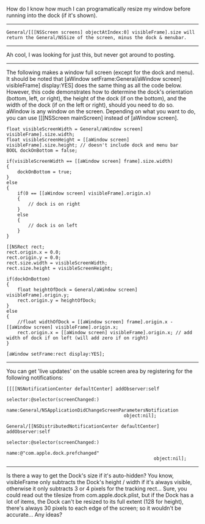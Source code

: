How do I know how much I can programatically resize my window before running into the dock (if it's shown).

----

    General/[[[NSScreen screens] objectAtIndex:0] visibleFrame].size will return the General/NSSize of the screen, minus the dock & menubar.

----

Ah cool, I was looking for just this, but never got around to posting.

----

The following makes a window full screen (except for the dock and menu). It should be noted that     [aWindow setFrame:General/aWindow screen] visibleFrame] display:YES] does the same thing as all the code below. However, this code demonstrates how to determine the dock's orientation (bottom, left, or right), the height of the dock (if on the bottom), and the width of the dock (if on the left or right), should you need to do so. aWindow is any window on the screen. Depending on what you want to do, you can use [[[NSScreen mainScreen] instead of [aWindow screen].

    

	float visibleScreenWidth = General/aWindow screen] visibleFrame].size.width;
	float visibleScreenHeight = [[aWindow screen] visibleFrame].size.height; // doesn't include dock and menu bar
	BOOL dockOnBottom = false;
	
	if(visibleScreenWidth == [[aWindow screen] frame].size.width)
	{
		dockOnBottom = true;
	}
	else
	{
		if(0 == [[aWindow screen] visibleFrame].origin.x)
		{
			// dock is on right
		}
		else
		{
			// dock is on left
		}
	}	
	
	[[NSRect rect;
	rect.origin.x = 0.0;
	rect.origin.y = 0.0;
	rect.size.width = visibleScreenWidth;
	rect.size.height = visibleScreenHeight;
	
	if(dockOnBottom)
	{
		float heightOfDock = General/aWindow screen] visibleFrame].origin.y; 
		rect.origin.y = heightOfDock;
	}
	else
	{
		//float widthOfDock = [[aWindow screen] frame].origin.x - [[aWindow screen] visibleFrame].origin.x;
		rect.origin.x = [[aWindow screen] visibleFrame].origin.x; // add width of dock if on left (will add zero if on right)
	}	
	
	[aWindow setFrame:rect display:YES];



----

You can get 'live updates' on the usable screen area by registering for the following notifications:

    

    [[[[NSNotificationCenter defaultCenter] addObserver:self 
                                             selector:@selector(screenChanged:) 
                                                 name:General/NSApplicationDidChangeScreenParametersNotification 
                                               object:nil];
    
    General/[[NSDistributedNotificationCenter defaultCenter] addObserver:self 
                                                        selector:@selector(screenChanged:) 
                                                            name:@"com.apple.dock.prefchanged" 
                                                          object:nil];



----
Is there a way to get the Dock's size if it's auto-hidden? You know, visibleFrame only subtracts the Dock's height / width if it's always visible, otherwise it only subtracts 3 or 4 pixels for the tracking rect...
Sure, you could read out the tilesize from com.apple.dock.plist, but if the Dock has a lot of items, the Dock can't be resized to its full extent (128 for height), there's always 30 pixels to each edge of the screen; so it wouldn't be accurate... Any ideas?